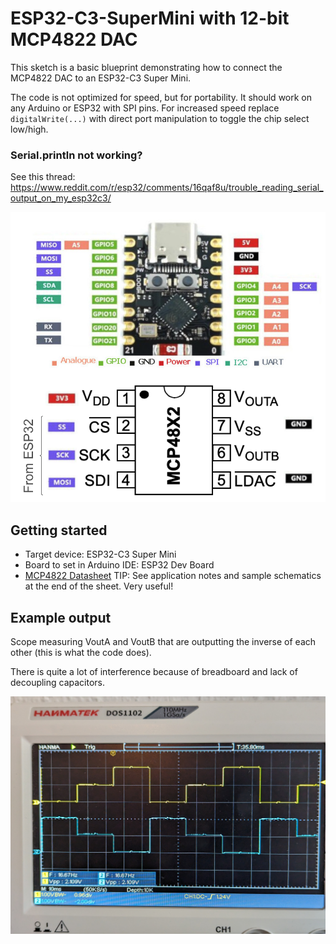 # ESP32-C3-SuperMini with 12-bit MCP4822 DAC

This sketch is a basic blueprint demonstrating how to connect the MCP4822 DAC to an ESP32-C3 Super Mini.

The code is not optimized for speed, but for portability. It should work on any Arduino or ESP32 with SPI pins.
For increased speed replace `digitalWrite(...)` with direct port manipulation to toggle the chip select low/high.

### Serial.println not working?

See this thread: https://www.reddit.com/r/esp32/comments/16qaf8u/trouble_reading_serial_output_on_my_esp32c3/

![ESP32-C3 Super Mini connected to MCP4288 DAC](./docs/ESP32-C3-SuperMini_SPI-DAC_Connect.png)

## Getting started

- Target device: ESP32-C3 Super Mini
- Board to set in Arduino IDE: ESP32 Dev Board
- [MCP4822 Datasheet](./docs/MCP4822-DAC-datasheet.pdf) TIP: See application notes and sample schematics at the end of the sheet. Very useful!


## Example output

Scope measuring VoutA and VoutB that are outputting the inverse of each other (this is what the code does).

There is quite a lot of interference because of breadboard and lack of decoupling capacitors.

![Oscilloscope photo](./docs/scope-shot.jpg)
